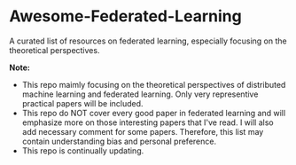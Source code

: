 # Awesome-Federated-Learning
A curated list of resources on federated learning, especially focusing on the theoretical perspectives. 

**Note:**          
- This repo maimly focusing on the theoretical perspectives of distributed machine learning and federated learning. Only very representive practical papers will be included.
- This repo do NOT cover every good paper in federated learning and will emphasize more on those interesting papers that I've read. I will also add necessary comment for some papers. Therefore, this list may contain understanding bias and personal preference.
- This repo is continually updating. 
